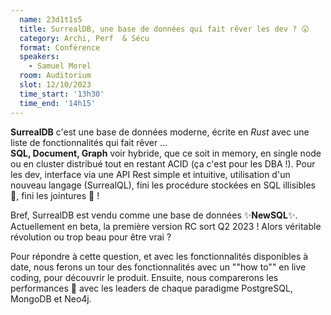 ```yaml
---
  name: 23d1t1s5
  title: SurrealDB, une base de données qui fait rêver les dev ? 😮 
  category: Archi, Perf  & Sécu
  format: Conférence
  speakers: 
    - Samuel Morel
  room: Auditorium
  slot: 12/10/2023
  time_start: '13h30'
  time_end: '14h15'
---
```

__SurrealDB__ c'est une base de données moderne, écrite en _Rust_ avec une liste de fonctionnalités qui fait rêver ...  
__SQL, Document, Graph__ voir hybride, que ce soit in memory, en single node ou en cluster distribué tout en restant ACID (ça c'est pour les DBA !).
Pour les dev, interface via une API Rest simple et intuitive, utilisation d'un nouveau langage (SurrealQL), fini les procédure stockées en SQL illisibles 🤩, fini les jointures 🙏 !

Bref, SurrealDB est vendu comme une base de données ✨__NewSQL__✨.  
Actuellement en beta, la première version RC sort Q2 2023 ! Alors véritable révolution ou trop beau pour être vrai ?

Pour répondre à cette question, et avec les fonctionnalités disponibles à date, nous ferons un tour des fonctionnalités avec un ""how to"" en live coding, pour découvrir le produit.
Ensuite, nous comparerons les performances 🚄 avec les leaders de chaque paradigme PostgreSQL, MongoDB et Neo4j.
